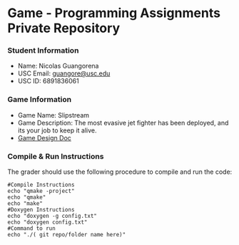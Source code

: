 # Game - Programming Assignments Private Repository
### Student Information
  + Name: Nicolas Guangorena
  + USC Email: guangore@usc.edu
  + USC ID: 6891836061

### Game Information
  + Game Name: Slipstream
  + Game Description: The most evasive jet fighter has been deployed, and its your job to keep it alive.
  + [Game Design Doc](GameDesignDoc.md)


### Compile & Run Instructions
The grader should use the following procedure to compile and run the code:
```shell
#Compile Instructions
echo "qmake -project"
echo "qmake"
echo "make"
#Doxygen Instructions
echo "doxygen -g config.txt"
echo "doxygen config.txt"
#Command to run
echo "./( git repo/folder name here)"
```

